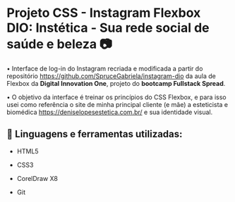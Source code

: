 # Projeto CSS - Instagram Flexbox DIO: Instética - Sua rede social de saúde e beleza :camera:

• Interface de log-in do Instagram recriada e modificada a partir do repositório https://github.com/SpruceGabriela/instagram-dio da aula de Flexbox da **Digital Innovation One**, projeto do **bootcamp Fullstack Spread**.

• O objetivo da interface é treinar os princípios do CSS Flexbox, e para isso usei como referência o site de minha principal cliente (e mãe) a esteticista e biomédica  https://deniselopesestetica.com.br/ e sua identidade visual.

## :triangular_ruler: Linguagens e ferramentas utilizadas:

- HTML5

- CSS3

- CorelDraw X8

- Git
